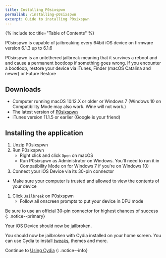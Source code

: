 ```yaml
---
title: Installing P0sixspwn
permalink: /installing-p0sixspwn
excerpt: Guide to installing P0sixspwn
---
```


{% include toc title="Table of Contents" %}

P0sixspwn is capable of jailbreaking every 64bit iOS device on firmware version 6.1.3 up to 6.1.6

P0sixspwn is an untethered jailbreak meaning that it survives a reboot and and cause a permanent bootloop if something goes wrong. If you encounter a bootloop, restore your device via iTunes, Finder (macOS Catalina and newer) or Future Restore

## Downloads

- Computer running macOS 10.12.X or older or Windows 7 (Windows 10 on Compatibility Mode may also work. Wine will not work.)
- The latest version of [P0sixspwn](https://ih8sn0w.com/p0sixspwn.html)
- iTunes version 11.1.5 or earlier (Google is your friend)

## Installing the application

1. Unzip P0sixspwn
1. Run P0sixspwn
    - Right click and click `Open` on macOS
    - Run P0sixspwn as Administrator on Windows. You'll need to run it in Compatibility Mode on for Windows 7 if you're on Windows 10)
1. Connect your iOS Device via its 30-pin connector
  - Make sure your computer is trusted and allowed to view the contents of your device
1. Click `Jailbreak` on P0sixspwn
    - Follow all onscreen prompts to put your device in DFU mode

Be sure to use an official 30-pin connector for highest chances of success
{: .notice--primary}

Your iOS Device should now be jailbroken.

You should now be jailbroken with Cydia installed on your home screen. You can use Cydia to install [tweaks](faq#tweaks), themes and more.

Continue to [Using Cydia](using-cydia)
{: .notice--info}
